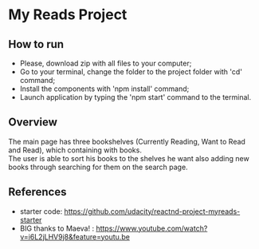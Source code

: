# My Reads Project

## How to run

* Please, download zip with all files to your computer;
* Go to your terminal, change the folder to the project folder with 'cd' command;
* Install the components with 'npm install' command;
* Launch application by typing the 'npm start' command to the terminal.

## Overview

The main page has three bookshelves (Currently Reading, Want to Read and Read), which containing with books.        
The user is able to sort his books to the shelves he want also adding new books through searching for them on the search page.

## References

* starter code: https://github.com/udacity/reactnd-project-myreads-starter
* BIG thanks to Maeva! : https://www.youtube.com/watch?v=i6L2jLHV9j8&feature=youtu.be
